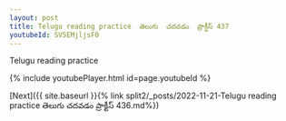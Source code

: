 ```yaml
---
layout: post
title: Telugu reading practice  తెలుగు  చదవడం  ప్రాక్టీస్ 437
youtubeId: SV5EMjljsF0
---
```

 
 
Telugu reading practice
 
 
 
 
 


{% include youtubePlayer.html id=page.youtubeId %}
 
[Next]({{ site.baseurl }}{% link  split2/_posts/2022-11-21-Telugu reading practice  తెలుగు  చదవడం  ప్రాక్టీస్ 436.md%})
 

